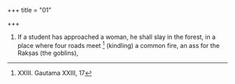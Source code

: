 +++
title = "01"

+++
1. If a student has approached a woman, he shall slay in the forest, in a place where four roads meet [^1]  (kindling) a common fire, an ass for the Rakṣas (the goblins),


[^1]:  XXIII. Gautama XXIII, 17
